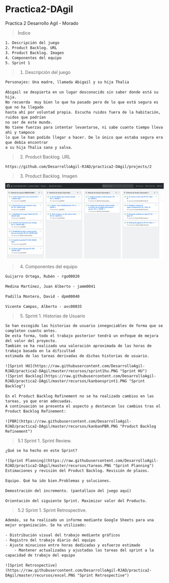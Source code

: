 # Practica2-DAgil
Practica 2 Desarrollo Agil - Morado

  > Índice 

    1. Descripción del juego
    2. Product Backlog. URL
    3. Product Backlog. Imagen
    4. Componentes del equipo
    5. Sprint 1
	

> 1. Descripción del juego

    Personajes: Una madre, llamada Abigail y su hija Thalia
    
    Abigail se despierta en un lugar desconocido sin saber donde está su hija.
    No recuerda  muy bien lo que ha pasado pero de lo que está segura es que no ha llegado
    hasta ahí por voluntad propia. Escucha ruidos fuera de la habitación, ruidos que podrían 
    no ser de este mundo. 
    No tiene fuerzas para intentar levantarse, ni sabe cuanto tiempo lleva ahi y tampoco
    lo que le han podido llegar a hacer. De lo único que estaba segura era que debía encontrar
    a su hija Thalia sana y salva. 

> 2. Product Backlog. URL

    https://github.com/DesarrolloAgil-RJAD/practica2-DAgil/projects/2
    
> 3. Product Backlog. Imagen

![Product Backlog](https://raw.githubusercontent.com/DesarrolloAgil-RJAD/practica2-DAgil/master/recursos/Kanban_proyecto.PNG "Product Backlog") 

> 4. Componentes del equipo

    Guijarro Ortega, Rubén - rgo00020

    Medina Martínez, Juan Alberto - jamm0041

    Padilla Montero, David - dpm00040

    Vicente Campos, Alberto - avc00035

> 5. Sprint 1. Historias de Usuario
    
    Se han escogido las historias de usuario innegociables de forma que se completen cuanto antes.
    De esta forma, todo el trabajo posterior tendrá un enfoque de mejora del valor del proyecto.
    También se ha realizado una valoración aproximada de las horas de trabajo basada en la dificultad
    estimada de las tareas derivadas de dichas historias de usuario.

    ![Sprint HU](https://raw.githubusercontent.com/DesarrolloAgil-RJAD/practica2-DAgil/master/recursos/sprint1hu.PNG "Sprint HU")
    ![Sprint Backlog](https://raw.githubusercontent.com/DesarrolloAgil-RJAD/practica2-DAgil/master/recursos/kanbansprint1.PNG "Sprint Backlog")

    En el Product Backlog Refinement no se ha realizado cambios en las tareas, ya que eran adecuadas.
    A continuación se presenta el aspecto y destancan los cambios tras el Product Backlog Refinement:
    
    ![PBR](https://raw.githubusercontent.com/DesarrolloAgil-RJAD/practica2-DAgil/master/recursos/kanbanPBR.PNG "Product Backlog Refinement")
    
> 5.1 Sprint 1. Sprint Review.

    ¿Qué se ha hecho en este Sprint?
    
    ![Sprint Planning](https://raw.githubusercontent.com/DesarrolloAgil-RJAD/practica2-DAgil/master/recursos/tareas.PNG "Sprint Planning")
    Estimaciones y revisión del Product Backlog. Revisión de plazos.
    
    Equipo. Qué ha ido bien.Problemas y soluciones.
    
    Demostración del incremento. (pantallazo del juego aquí)
    
    Orientación del siguiente Sprint. Maximizar valor del Producto.
    
    
    
    
> 5.2 Sprint 1. Sprint Retrospective.

    Además, se ha realizado un informe mediante Google Sheets para una mejor organización. Se ha utilizado:
	
	- Distribución visual del trabajo mediante gráficos
	- Registro del trabajo diario del equipo
 	- Ajuste minucioso entre horas dedicadas y esfuerzo estimado
        - Mantener actualizadas y ajustadas las tareas del sprint a la capacidad de trabajo del equipo

    ![Sprint Retrospective](https://raw.githubusercontent.com/DesarrolloAgil-RJAD/practica2-DAgil/master/recursos/excel.PNG "Sprint Retrospective")

